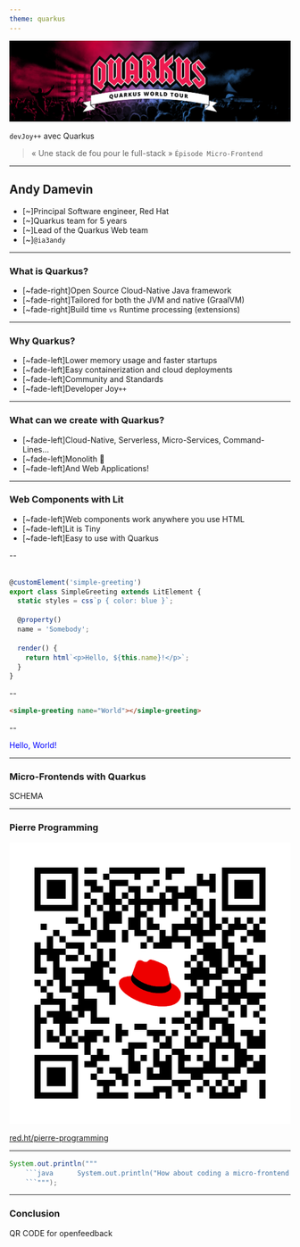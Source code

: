 ```yaml
---
theme: quarkus
---
```

![Quarkus](deck-assets/hero_worldtour.png)  
  
`devJoy++` avec Quarkus

<div class="fragment fade-up">

> « Une stack de fou pour le full-stack »
>`Épisode Micro-Frontend`

</div>

---
  
## Andy Damevin  
  
- [~]Principal Software engineer, Red Hat  
- [~]Quarkus team for 5 years  
- [~]Lead of the Quarkus Web team  
- [~]`@ia3andy`  
  
---
  
### What is Quarkus?  
  
- [~fade-right]Open Source Cloud-Native Java framework  
- [~fade-right]Tailored for both the JVM and native (GraalVM)  
- [~fade-right]Build time `vs` Runtime processing (extensions)  
  
---
  
### Why Quarkus?  
  
- [~fade-left]Lower memory usage and faster startups  
- [~fade-left]Easy containerization and cloud deployments  
- [~fade-left]Community and Standards
- [~fade-left]Developer Joy`++`  
  
---
  
### What can we create with Quarkus?  
  
- [~fade-left]Cloud-Native, Serverless, Micro-Services, Command-Lines…  
- [~fade-left]Monolith 👻  
- [~fade-left]And Web Applications!  
  
---

### Web Components with Lit

- [~fade-left]Web components work anywhere you use HTML
- [~fade-left]Lit is Tiny
- [~fade-left]Easy to use with Quarkus

--

```typescript

@customElement('simple-greeting')
export class SimpleGreeting extends LitElement {
  static styles = css`p { color: blue }`;

  @property()
  name = 'Somebody';

  render() {
    return html`<p>Hello, ${this.name}!</p>`;
  }
}

```

--

```html
<simple-greeting name="World"></simple-greeting>
```

--

<p style="color: blue;">Hello, World!</p>

---

### Micro-Frontends with Quarkus

SCHEMA

---

### Pierre Programming

![](deck-assets/qr-code-pierre-prog.png)<!-- .element height="100%"  -->  
  
[red.ht/pierre-programming](red.ht/pierre-programming)  


---
  
```java  
System.out.println("""  
    ```java      System.out.println("How about coding a micro-frontend now? 🤓");  
    ```""");  
```  
  
---
  
### Conclusion

QR CODE for openfeedback